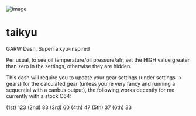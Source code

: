 ![image](https://github.com/user-attachments/assets/b664f7a2-16a6-483b-a3b0-871461a2c96e)

# taikyu
 GARW Dash, SuperTaikyu-inspired

Per usual, to see oil temperature/oil pressure/afr, set the HIGH value greater than zero in the settings, otherwise they are hidden.

This dash will require you to update your gear settings (under settings -> gears) for the calculated gear (unless you're very fancy and running a sequential with a canbus output), the following works decently for me currently with a stock C64:

(1st) 123 (2nd) 83 (3rd) 60 (4th) 47 (5th) 37 (6th) 33

